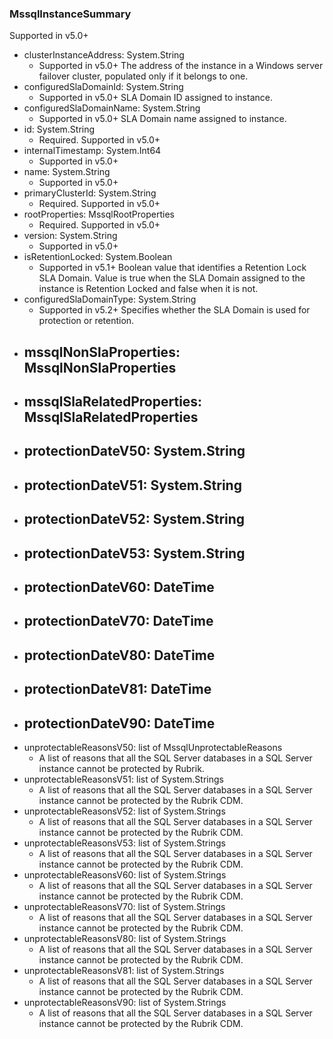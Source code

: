 ### MssqlInstanceSummary
Supported in v5.0+

- clusterInstanceAddress: System.String
  - Supported in v5.0+
  The address of the instance in a Windows server failover cluster, populated only if it belongs to one.
- configuredSlaDomainId: System.String
  - Supported in v5.0+
  SLA Domain ID assigned to instance.
- configuredSlaDomainName: System.String
  - Supported in v5.0+
  SLA Domain name assigned to instance.
- id: System.String
  - Required. Supported in v5.0+
- internalTimestamp: System.Int64
  - Supported in v5.0+
- name: System.String
  - Supported in v5.0+
- primaryClusterId: System.String
  - Required. Supported in v5.0+
- rootProperties: MssqlRootProperties
  - Required. Supported in v5.0+
- version: System.String
  - Supported in v5.0+
- isRetentionLocked: System.Boolean
  - Supported in v5.1+
  Boolean value that identifies a Retention Lock SLA Domain. Value is true when the SLA Domain assigned to the instance is Retention Locked and false when it is not.
- configuredSlaDomainType: System.String
  - Supported in v5.2+
  Specifies whether the SLA Domain is used for protection or retention.
- mssqlNonSlaProperties: MssqlNonSlaProperties
  - 
- mssqlSlaRelatedProperties: MssqlSlaRelatedProperties
  - 
- protectionDateV50: System.String
  - 
- protectionDateV51: System.String
  - 
- protectionDateV52: System.String
  - 
- protectionDateV53: System.String
  - 
- protectionDateV60: DateTime
  - 
- protectionDateV70: DateTime
  - 
- protectionDateV80: DateTime
  - 
- protectionDateV81: DateTime
  - 
- protectionDateV90: DateTime
  - 
- unprotectableReasonsV50: list of MssqlUnprotectableReasons
  - A list of reasons that all the SQL Server databases in a SQL Server instance cannot be protected by Rubrik.
- unprotectableReasonsV51: list of System.Strings
  - A list of reasons that all the SQL Server databases in a SQL Server instance cannot be protected by the Rubrik CDM.
- unprotectableReasonsV52: list of System.Strings
  - A list of reasons that all the SQL Server databases in a SQL Server instance cannot be protected by the Rubrik CDM.
- unprotectableReasonsV53: list of System.Strings
  - A list of reasons that all the SQL Server databases in a SQL Server instance cannot be protected by the Rubrik CDM.
- unprotectableReasonsV60: list of System.Strings
  - A list of reasons that all the SQL Server databases in a SQL Server instance cannot be protected by the Rubrik CDM.
- unprotectableReasonsV70: list of System.Strings
  - A list of reasons that all the SQL Server databases in a SQL Server instance cannot be protected by the Rubrik CDM.
- unprotectableReasonsV80: list of System.Strings
  - A list of reasons that all the SQL Server databases in a SQL Server instance cannot be protected by the Rubrik CDM.
- unprotectableReasonsV81: list of System.Strings
  - A list of reasons that all the SQL Server databases in a SQL Server instance cannot be protected by the Rubrik CDM.
- unprotectableReasonsV90: list of System.Strings
  - A list of reasons that all the SQL Server databases in a SQL Server instance cannot be protected by the Rubrik CDM.
